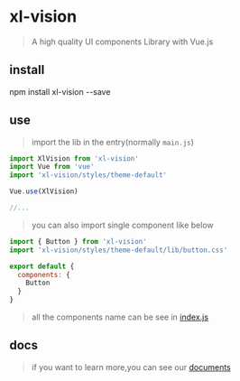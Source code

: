 # xl-vision

> A high quality UI components Library with Vue.js

## install

npm install xl-vision --save

## use

> import the lib in the entry(normally `main.js`)

```js
import XlVision from 'xl-vision'
import Vue from 'vue'
import 'xl-vision/styles/theme-default'

Vue.use(XlVision)

//...
```

> you can also import single component like below

```js
import { Button } from 'xl-vision'
import 'xl-vision/styles/theme-default/lib/button.css'

export default {
  components: {
    Button
  }
}
```
> all the components name can be see in [index.js](https://github.com/RhysXia/xl-vision/blob/master/src/index.js)

## docs

> if you want to learn more,you can see our [documents](https://rhysxia.github.io/xl-vision/)